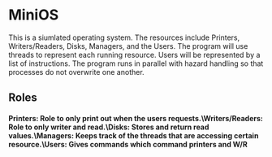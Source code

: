 # MiniOS
  This is a siumlated operating system. The resources include Printers, Writers/Readers, Disks, Managers, and the Users. The program will use threads to represent each running resource. Users will be represented by a list of instructions. The program runs in parallel with hazard handling so that processes do not overwrite one another.
## Roles
#### Printers: Role to only print out when the users requests.\Writers/Readers: Role to only writer and read.\Disks: Stores and return read values.\Managers: Keeps track of the threads that are accessing certain resource.\Users: Gives commands which command printers and W/R 
